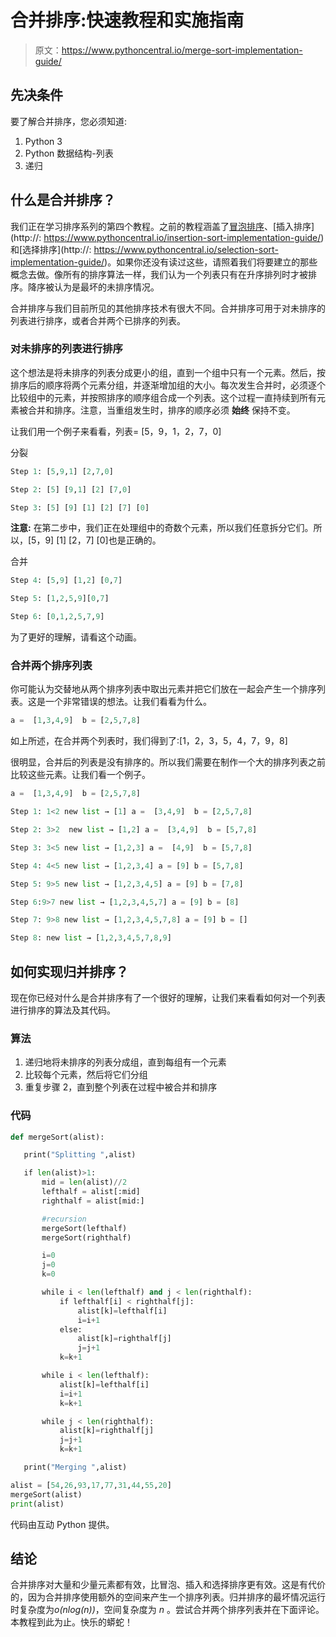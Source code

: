 # 合并排序:快速教程和实施指南

> 原文：<https://www.pythoncentral.io/merge-sort-implementation-guide/>

## 先决条件

要了解合并排序，您必须知道:

1.  Python 3
2.  Python 数据结构-列表
3.  递归

## 什么是合并排序？

我们正在学习排序系列的第四个教程。之前的教程涵盖了[冒泡排序](https://www.pythoncentral.io/bubble-sort-implementation-guide/)、[插入排序](http://: https://www.pythoncentral.io/insertion-sort-implementation-guide/)和[选择排序](http://: https://www.pythoncentral.io/selection-sort-implementation-guide/)。如果你还没有读过这些，请照着我们将要建立的那些概念去做。像所有的排序算法一样，我们认为一个列表只有在升序排列时才被排序。降序被认为是最坏的未排序情况。

合并排序与我们目前所见的其他排序技术有很大不同。合并排序可用于对未排序的列表进行排序，或者合并两个已排序的列表。

### 对未排序的列表进行排序

这个想法是将未排序的列表分成更小的组，直到一个组中只有一个元素。然后，按排序后的顺序将两个元素分组，并逐渐增加组的大小。每次发生合并时，必须逐个比较组中的元素，并按照排序的顺序组合成一个列表。这个过程一直持续到所有元素被合并和排序。注意，当重组发生时，排序的顺序必须 **始终** 保持不变。

让我们用一个例子来看看，列表= [5，9，1，2，7，0]

分裂

```py
Step 1: [5,9,1] [2,7,0]

Step 2: [5] [9,1] [2] [7,0]

Step 3: [5] [9] [1] [2] [7] [0]
```

**注意:** 在第二步中，我们正在处理组中的奇数个元素，所以我们任意拆分它们。所以，[5，9] [1] [2，7] [0]也是正确的。

合并

```py
Step 4: [5,9] [1,2] [0,7]

Step 5: [1,2,5,9][0,7]

Step 6: [0,1,2,5,7,9]
```

为了更好的理解，请看这个动画。

### 合并两个排序列表

你可能认为交替地从两个排序列表中取出元素并把它们放在一起会产生一个排序列表。这是一个非常错误的想法。让我们看看为什么。

```py
a =  [1,3,4,9]  b = [2,5,7,8] 
```

如上所述，在合并两个列表时，我们得到了:[1，2，3，5，4，7，9，8]

很明显，合并后的列表是没有排序的。所以我们需要在制作一个大的排序列表之前比较这些元素。让我们看一个例子。

```py
a =  [1,3,4,9]  b = [2,5,7,8] 

Step 1: 1<2 new list → [1] a =  [3,4,9]  b = [2,5,7,8] 

Step 2: 3>2  new list → [1,2] a =  [3,4,9]  b = [5,7,8] 

Step 3: 3<5 new list → [1,2,3] a =  [4,9]  b = [5,7,8] 

Step 4: 4<5 new list → [1,2,3,4] a = [9] b = [5,7,8]

Step 5: 9>5 new list → [1,2,3,4,5] a = [9] b = [7,8]

Step 6:9>7 new list → [1,2,3,4,5,7] a = [9] b = [8]

Step 7: 9>8 new list → [1,2,3,4,5,7,8] a = [9] b = []

Step 8: new list → [1,2,3,4,5,7,8,9]
```

## 如何实现归并排序？

现在你已经对什么是合并排序有了一个很好的理解，让我们来看看如何对一个列表进行排序的算法及其代码。

### 算法

1.  递归地将未排序的列表分成组，直到每组有一个元素
2.  比较每个元素，然后将它们分组
3.  重复步骤 2，直到整个列表在过程中被合并和排序

### 代码

```py
def mergeSort(alist):

   print("Splitting ",alist)

   if len(alist)>1:
       mid = len(alist)//2
       lefthalf = alist[:mid]
       righthalf = alist[mid:]

       #recursion
       mergeSort(lefthalf)
       mergeSort(righthalf)

       i=0
       j=0
       k=0

       while i < len(lefthalf) and j < len(righthalf):
           if lefthalf[i] < righthalf[j]:
               alist[k]=lefthalf[i]
               i=i+1
           else:
               alist[k]=righthalf[j]
               j=j+1
           k=k+1

       while i < len(lefthalf):
           alist[k]=lefthalf[i]
           i=i+1
           k=k+1

       while j < len(righthalf):
           alist[k]=righthalf[j]
           j=j+1
           k=k+1

   print("Merging ",alist)

alist = [54,26,93,17,77,31,44,55,20]
mergeSort(alist)
print(alist)
```

代码由互动 Python 提供。

## 结论

合并排序对大量和少量元素都有效，比冒泡、插入和选择排序更有效。这是有代价的，因为合并排序使用额外的空间来产生一个排序列表。归并排序的最坏情况运行时复杂度为*o(nlog(n))*，空间复杂度为 *n* 。尝试合并两个排序列表并在下面评论。本教程到此为止。快乐的蟒蛇！